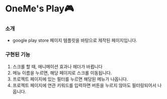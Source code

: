 <h1 color="orange">OneMe's Play🎮</h1>
<dl>
<h3>소개</h3>
<ul>
  <li>google play store 페이지 템플릿을 바탕으로 제작된 페이지입니다.</li>
</ul>
<h3> 구현된 기능</h3>
<ol>
  <li>스크롤 할 때, 애니메이션 효과나 헤더가 바뀝니다</li>
  <li>메뉴 이름을 누르면, 해당 페이지로 스크롤 이동됩니다.</li>
  <li>프로젝트 페이지에 있는 필터를 누르면 해당된 메뉴가 나옵니다.</li>
  <li>프로젝트 페이지에 연관 키워드를 입력하면 버튼을 누르지 않아도 필터링되어서 나옵니다.</li>
</ol>
